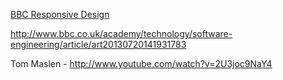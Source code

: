 
[BBC Responsive Design](http://www.bbc.co.uk/academy/technology/software-engineering/article/art20130805182942151)



http://www.bbc.co.uk/academy/technology/software-engineering/article/art20130720141931783

Tom Maslen - 
http://www.youtube.com/watch?v=2U3joc9NaY4